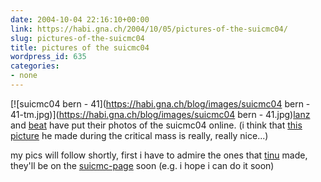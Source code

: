 ```yaml
---
date: 2004-10-04 22:16:10+00:00
link: https://habi.gna.ch/2004/10/05/pictures-of-the-suicmc04/
slug: pictures-of-the-suicmc04
title: pictures of the suicmc04
wordpress_id: 635
categories:
- none
---
```


[![suicmc04 bern - 41](https://habi.gna.ch/blog/images/suicmc04 bern - 41-tm.jpg)](https://habi.gna.ch/blog/images/suicmc04 bern - 41.jpg)[lanz](http://www.pfadi-wg.ch/modules.php?op=modload&name=My_eGallery&file=index&do=showgall&gid=44) and [beat](http://public.fotki.com/beat/suicmc04/) have put their photos of the suicmc04 online. (i think that [this picture](http://public.fotki.com/beat/suicmc04/img_2092.html) he made during the critical mass is really, really nice...)

my pics will follow shortly, first i have to admire the ones that [tinu](http://martinbichsel.ch/) made, they'll be on the [suicmc-page](http://suicmc04.ch/de/info.html) soon (e.g. i hope i can do it soon)
